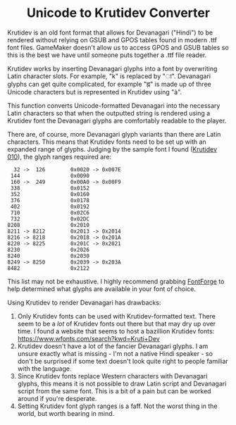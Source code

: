 <h1 align="center">Unicode to Krutidev Converter</h1>

Krutidev is an old font format that allows for Devanagari ("Hindi") to be rendered without relying on GSUB and GPOS tables found in modern .ttf font files. GameMaker doesn't allow us to access GPOS and GSUB tables so this is the best we have until someone puts together a .ttf file reader.

Krutidev works by inserting Devanagari glyphs into a font by overwriting Latin character slots. For example, "k" is replaced by "ा". Devanagari glyphs can get quite complicated, for example "ह्न" is made up of three Unicode characters but is represented in Krutidev using "à".

This function converts Unicode-formatted Devanagari into the necessary Latin characters so that when the outputted string is rendered using a Krutidev font the Devanagari glyphs are comfortably readable to the player.

There are, of course, more Devanagari glyph variants than there are Latin characters. This means that Krutidev fonts need to be set up with an expanded range of glyphs. Judging by the sample font I found ([Krutidev 010](https://github.com/JujuAdams/KrutidevDevanagari/tree/main/datafiles)), the glyph ranges required are:

```
  32 ->  126        0x0020 -> 0x007E
 144                0x0090
 160 ->  249        0x00A0 -> 0x00F9
 338                0x0152
 352                0x0160
 376                0x0178
 402                0x0192
 710                0x02C6
 732                0x02DC
8208                0x2010
8211 -> 8212        0x2013 -> 0x2014
8216 -> 8218        0x2018 -> 0x201A
8220 -> 8225        0x201C -> 0x2021
8230                0x2026
8240                0x2030
8249 -> 8250        0x2039 -> 0x203A
8482                0x2122
```

This list may not be exhaustive. I highly recommend grabbing [FontForge](https://fontforge.org/) to help determined what glyphs are available in your font of choice.

Using Krutidev to render Devanagari has drawbacks:
1) Only Krutidev fonts can be used with Krutidev-formatted text. There seem to be a *lot* of Krutidev fonts out there but that may dry up over time. I found a website that seems to host a bazillion Krutidev fonts: https://www.wfonts.com/search?kwd=Kruti+Dev
2) Krutidev doesn't have a lot of the fancier Devanagari glyphs. I am unsure exactly what is missing - I'm not a native Hindi speaker - so don't be surprised if some text doesn't look quite right to people familiar with the language.
3) Since Krutidev fonts replace Western characters with Devanagari glyphs, this means it is not possible to draw Latin script and Devanagari script from the same font. This is a bit of a pain but can be worked around if you're desperate.
4) Setting Krutidev font glyph ranges is a faff. Not the worst thing in the world, but worth bearing in mind.

